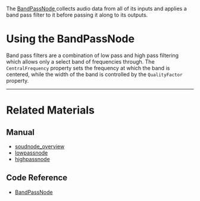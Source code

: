 The [ BandPassNode ](https://github.com/ZilchEngine/ZilchDocs/blob/master/code_reference/class_reference/bandpassnode.markdown) collects audio data from all of its inputs and applies a band pass filter to it before passing it along to its outputs. 

 # Using the BandPassNode

Band pass filters are a combination of low pass and high pass filtering which allows only a select band of frequencies through. The `CentralFrequency` property sets the frequency at which the band is centered, while the width of the band is controlled by the `QualityFactor` property.

---
 # Related Materials
 ## Manual
- [soudnode_overview](https://github.com/ZilchEngine/ZilchDocs/blob/master/zero_editor_documentation/zeromanual/audio/soundnode/soudnode_overview.markdown)
- [lowpassnode](https://github.com/ZilchEngine/ZilchDocs/blob/master/zero_editor_documentation/zeromanual/audio/soundnode/lowpassnode.markdown)
- [highpassnode](https://github.com/ZilchEngine/ZilchDocs/blob/master/zero_editor_documentation/zeromanual/audio/soundnode/highpassnode.markdown)

 ## Code Reference
- [ BandPassNode ](https://github.com/ZilchEngine/ZilchDocs/blob/master/code_reference/class_reference/bandpassnode.markdown) 

 